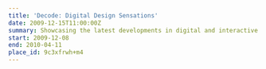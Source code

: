 ```yaml
---
title: 'Decode: Digital Design Sensations'
date: 2009-12-15T11:00:00Z
summary: Showcasing the latest developments in digital and interactive design, from small, screen-based, graphics to large-scale interactive installations. The exhibition includes works by established international artists and designers such as Daniel Brown, Golan Levin, Daniel Rozin, Troika and Karsten Schmidt.
start: 2009-12-08
end: 2010-04-11
place_id: 9c3xfrwh+m4
---
```


